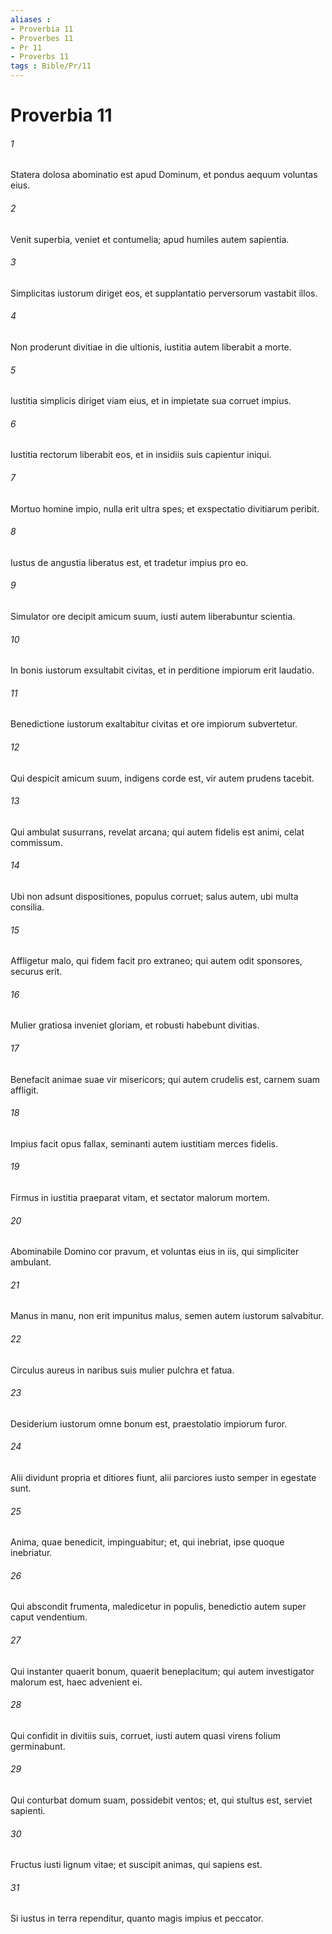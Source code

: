 ```yaml
---
aliases : 
- Proverbia 11
- Proverbes 11
- Pr 11
- Proverbs 11
tags : Bible/Pr/11
---
```


# Proverbia 11

###### 1
Statera dolosa abominatio est apud Dominum, et pondus aequum voluntas eius.
###### 2
Venit superbia, veniet et contumelia; apud humiles autem sapientia.
###### 3
Simplicitas iustorum diriget eos, et supplantatio perversorum vastabit illos.
###### 4
Non proderunt divitiae in die ultionis, iustitia autem liberabit a morte.
###### 5
Iustitia simplicis diriget viam eius, et in impietate sua corruet impius.
###### 6
Iustitia rectorum liberabit eos, et in insidiis suis capientur iniqui.
###### 7
Mortuo homine impio, nulla erit ultra spes; et exspectatio divitiarum peribit.
###### 8
Iustus de angustia liberatus est, et tradetur impius pro eo.
###### 9
Simulator ore decipit amicum suum, iusti autem liberabuntur scientia.
###### 10
In bonis iustorum exsultabit civitas, et in perditione impiorum erit laudatio.
###### 11
Benedictione iustorum exaltabitur civitas et ore impiorum subvertetur.
###### 12
Qui despicit amicum suum, indigens corde est, vir autem prudens tacebit.
###### 13
Qui ambulat susurrans, revelat arcana; qui autem fidelis est animi, celat commissum.
###### 14
Ubi non adsunt dispositiones, populus corruet; salus autem, ubi multa consilia.
###### 15
Affligetur malo, qui fidem facit pro extraneo; qui autem odit sponsores, securus erit.
###### 16
Mulier gratiosa inveniet gloriam, et robusti habebunt divitias.
###### 17
Benefacit animae suae vir misericors; qui autem crudelis est, carnem suam affligit.
###### 18
Impius facit opus fallax, seminanti autem iustitiam merces fidelis.
###### 19
Firmus in iustitia praeparat vitam, et sectator malorum mortem.
###### 20
Abominabile Domino cor pravum, et voluntas eius in iis, qui simpliciter ambulant.
###### 21
Manus in manu, non erit impunitus malus, semen autem iustorum salvabitur.
###### 22
Circulus aureus in naribus suis mulier pulchra et fatua.
###### 23
Desiderium iustorum omne bonum est, praestolatio impiorum furor.
###### 24
Alii dividunt propria et ditiores fiunt, alii parciores iusto semper in egestate sunt.
###### 25
Anima, quae benedicit, impinguabitur; et, qui inebriat, ipse quoque inebriatur.
###### 26
Qui abscondit frumenta, maledicetur in populis, benedictio autem super caput vendentium.
###### 27
Qui instanter quaerit bonum, quaerit beneplacitum; qui autem investigator malorum est, haec advenient ei.
###### 28
Qui confidit in divitiis suis, corruet, iusti autem quasi virens folium germinabunt.
###### 29
Qui conturbat domum suam, possidebit ventos; et, qui stultus est, serviet sapienti.
###### 30
Fructus iusti lignum vitae; et suscipit animas, qui sapiens est.
###### 31
Si iustus in terra rependitur, quanto magis impius et peccator.
